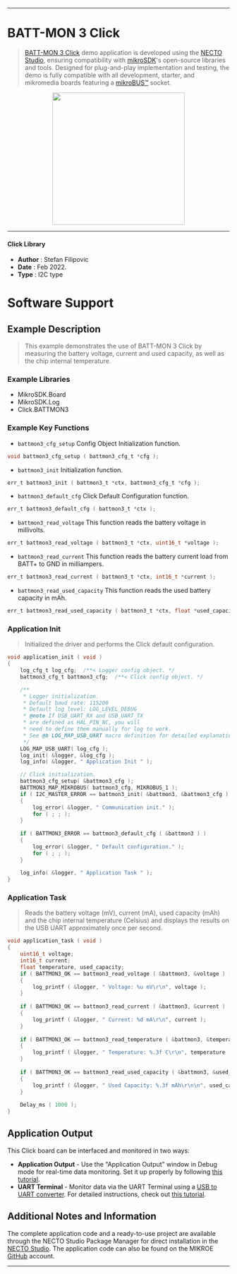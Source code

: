 
---
# BATT-MON 3 Click

> [BATT-MON 3 Click](https://www.mikroe.com/?pid_product=MIKROE-5098) demo application is developed using
the [NECTO Studio](https://www.mikroe.com/necto), ensuring compatibility with [mikroSDK](https://www.mikroe.com/mikrosdk)'s
open-source libraries and tools. Designed for plug-and-play implementation and testing, the demo is fully compatible with
all development, starter, and mikromedia boards featuring a [mikroBUS&trade;](https://www.mikroe.com/mikrobus) socket.

<p align="center">
  <img src="https://www.mikroe.com/?pid_product=MIKROE-5098&image=1" height=300px>
</p>

---

#### Click Library

- **Author**        : Stefan Filipovic
- **Date**          : Feb 2022.
- **Type**          : I2C type

# Software Support

## Example Description

> This example demonstrates the use of BATT-MON 3 Click by measuring the battery
voltage, current and used capacity, as well as the chip internal temperature.

### Example Libraries

- MikroSDK.Board
- MikroSDK.Log
- Click.BATTMON3

### Example Key Functions

- `battmon3_cfg_setup` Config Object Initialization function.
```c
void battmon3_cfg_setup ( battmon3_cfg_t *cfg );
```

- `battmon3_init` Initialization function.
```c
err_t battmon3_init ( battmon3_t *ctx, battmon3_cfg_t *cfg );
```

- `battmon3_default_cfg` Click Default Configuration function.
```c
err_t battmon3_default_cfg ( battmon3_t *ctx );
```

- `battmon3_read_voltage` This function reads the battery voltage in millivolts.
```c
err_t battmon3_read_voltage ( battmon3_t *ctx, uint16_t *voltage );
```

- `battmon3_read_current` This function reads the battery current load from BATT+ to GND in milliampers.
```c
err_t battmon3_read_current ( battmon3_t *ctx, int16_t *current );
```

- `battmon3_read_used_capacity` This function reads the used battery capacity in mAh.
```c
err_t battmon3_read_used_capacity ( battmon3_t *ctx, float *used_capacity );
```

### Application Init

> Initialized the driver and performs the Click default configuration.

```c
void application_init ( void )
{
    log_cfg_t log_cfg;  /**< Logger config object. */
    battmon3_cfg_t battmon3_cfg;  /**< Click config object. */

    /** 
     * Logger initialization.
     * Default baud rate: 115200
     * Default log level: LOG_LEVEL_DEBUG
     * @note If USB_UART_RX and USB_UART_TX 
     * are defined as HAL_PIN_NC, you will 
     * need to define them manually for log to work. 
     * See @b LOG_MAP_USB_UART macro definition for detailed explanation.
     */
    LOG_MAP_USB_UART( log_cfg );
    log_init( &logger, &log_cfg );
    log_info( &logger, " Application Init " );

    // Click initialization.
    battmon3_cfg_setup( &battmon3_cfg );
    BATTMON3_MAP_MIKROBUS( battmon3_cfg, MIKROBUS_1 );
    if ( I2C_MASTER_ERROR == battmon3_init( &battmon3, &battmon3_cfg ) ) 
    {
        log_error( &logger, " Communication init." );
        for ( ; ; );
    }
    
    if ( BATTMON3_ERROR == battmon3_default_cfg ( &battmon3 ) )
    {
        log_error( &logger, " Default configuration." );
        for ( ; ; );
    }
    
    log_info( &logger, " Application Task " );
}
```

### Application Task

> Reads the battery voltage (mV), current (mA), used capacity (mAh) and the chip internal 
temperature (Celsius) and displays the results on the USB UART approximately once per second. 

```c
void application_task ( void )
{
    uint16_t voltage;
    int16_t current;
    float temperature, used_capacity;
    if ( BATTMON3_OK == battmon3_read_voltage ( &battmon3, &voltage ) )
    {
        log_printf ( &logger, " Voltage: %u mV\r\n", voltage );
    }
    
    if ( BATTMON3_OK == battmon3_read_current ( &battmon3, &current ) )
    {
        log_printf ( &logger, " Current: %d mA\r\n", current );
    }
    
    if ( BATTMON3_OK == battmon3_read_temperature ( &battmon3, &temperature ) )
    {
        log_printf ( &logger, " Temperature: %.3f C\r\n", temperature );
    }
    
    if ( BATTMON3_OK == battmon3_read_used_capacity ( &battmon3, &used_capacity ) )
    {
        log_printf ( &logger, " Used Capacity: %.3f mAh\r\n\n", used_capacity );
    }
    
    Delay_ms ( 1000 );
}
```

## Application Output

This Click board can be interfaced and monitored in two ways:
- **Application Output** - Use the "Application Output" window in Debug mode for real-time data monitoring.
Set it up properly by following [this tutorial](https://www.youtube.com/watch?v=ta5yyk1Woy4).
- **UART Terminal** - Monitor data via the UART Terminal using
a [USB to UART converter](https://www.mikroe.com/click/interface/usb?interface*=uart,uart). For detailed instructions,
check out [this tutorial](https://help.mikroe.com/necto/v2/Getting%20Started/Tools/UARTTerminalTool).

## Additional Notes and Information

The complete application code and a ready-to-use project are available through the NECTO Studio Package Manager for 
direct installation in the [NECTO Studio](https://www.mikroe.com/necto). The application code can also be found on
the MIKROE [GitHub](https://github.com/MikroElektronika/mikrosdk_click_v2) account.

---
